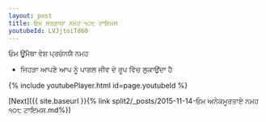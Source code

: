 ```yaml
---
layout: post
title: ਓਮ ਸਰਗਾਯਾ ਨਮਹ ੧੦੮ ਟਾਇਮਸ
youtubeId: LVJjtoiTd60
---
```

 
 
 ਓਮ ਊਂਮੈਥਾ ਵੇਸ਼ ਪ੍ਰਚੰਨਯੈ ਨਮਹ  
 
 -  ਜਿਹੜਾ ਆਪਣੇ ਆਪ ਨੂੰ ਪਾਗਲ ਜੀਵ ਦੇ ਰੂਪ ਵਿੱਚ ਲੁਕਾਉਂਦਾ ਹੈ 
 
  
 
  
 
 
 
 
 
 


{% include youtubePlayer.html id=page.youtubeId %}
 
[Next]({{ site.baseurl }}{% link  split2/_posts/2015-11-14-ਓਮ ਅਨੇਕਮੂਰਤਾਏ ਨਮਹ ੧੦੮ ਟਾਇਮਸ.md%})
 
